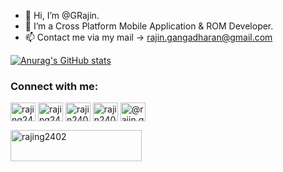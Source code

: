 - 👋 Hi, I’m @GRajin.
- 👀 I’m a Cross Platform Mobile Application & ROM Developer.
- 📫 Contact me via my mail -> rajin.gangadharan@gmail.com

[![Anurag's GitHub stats](https://github-readme-stats-rajin-gangadharans-projects.vercel.app/api?username=grajin&show_icons=true&theme=graywhite)](https://github.com/anuraghazra/github-readme-stats)

<h3 align="left">Connect with me:</h3>
<p align="left">
<a href="https://twitter.com/rajing2402" target="blank"><img align="center" src="https://raw.githubusercontent.com/rahuldkjain/github-profile-readme-generator/master/src/images/icons/Social/twitter.svg" alt="rajing2402" height="30" width="40" /></a>
<a href="https://linkedin.com/in/rajing2402" target="blank"><img align="center" src="https://raw.githubusercontent.com/rahuldkjain/github-profile-readme-generator/master/src/images/icons/Social/linked-in-alt.svg" alt="rajing2402" height="30" width="40" /></a>
<a href="https://fb.com/rajin2402" target="blank"><img align="center" src="https://raw.githubusercontent.com/rahuldkjain/github-profile-readme-generator/master/src/images/icons/Social/facebook.svg" alt="rajin2402" height="30" width="40" /></a>
<a href="https://instagram.com/rajin2402" target="blank"><img align="center" src="https://raw.githubusercontent.com/rahuldkjain/github-profile-readme-generator/master/src/images/icons/Social/instagram.svg" alt="rajin2402" height="30" width="40" /></a>
<a href="https://medium.com/@rajin.gangadharan" target="blank"><img align="center" src="https://raw.githubusercontent.com/rahuldkjain/github-profile-readme-generator/master/src/images/icons/Social/medium.svg" alt="@rajin.gangadharan" height="30" width="40" /></a>
</p>

<p><a href="https://www.buymeacoffee.com/rajing2402"> <img align="left" src="https://cdn.buymeacoffee.com/buttons/v2/default-yellow.png" height="50" width="210" alt="rajing2402" /></a></p>

<!---
GRajin/GRajin is a ✨ special ✨ repository because its `README.md` (this file) appears on your GitHub profile.
You can click the Preview link to take a look at your changes.
--->
